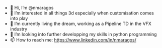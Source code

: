 - 👋 Hi, I’m @nmaragos
- 👀 I’m interested in all things 3d especially when customisation comes into play
- 🌱 I’m currently living the dream, working as a Pipeline TD in the VFX industry
- 💞️ I’m looking into further developping my skills in python programming
- 📫 How to reach me: https://www.linkedin.com/in/nmaragos/

<!---
nmaragos/nmaragos is a ✨ special ✨ repository because its `README.md` (this file) appears on your GitHub profile.
You can click the Preview link to take a look at your changes.
--->

